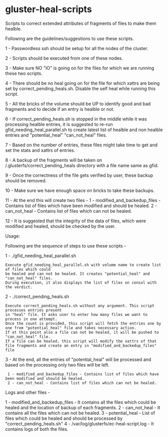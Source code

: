 # gluster-heal-scripts
Scripts to correct extended attributes of fragments of files to make them healble.

Following are the guidelines/suggestions to use these scripts.

1 - Passwordless ssh should be setup for all the nodes of the cluster.

2 - Scripts should be executed from one of these nodes.

3 - Make sure NO "IO" is going on for the files for which we are running
these two scripts.

4 - There should be no heal going on for the file for which xattrs are being
set by correct_pending_heals.sh. Disable the self heal while running this script.

5 - All the bricks of the volume should be UP to identify good and bad fragments
and to decide if an entry is healble or not.

6 - If correct_pending_heals.sh is stopped in the middle while it was processing
healble entries, it is suggested to re-run gfid_needing_heal_parallel.sh to create
latest list of healble and non healble entries and "potential_heal" "can_not_heal" files.

7 - Based on the number of entries, these files might take time to get and set the
stats and xattrs of entries.

8 - A backup of the fragments will be taken on <brick path>/.glusterfs/correct_pending_heals
    directory with a file name same as gfid.

9 - Once the correctness of the file gets verified by user, these backup should be removed.

10 - Make sure we have enough space on bricks to take these backups.

11 - At the end this will create two files -
     1 - modified_and_backedup_files - Contains list of files which have been modified and should be healed.
     2 - can_not_heal - Contains list of files which can not be healed.

12 - It is suggested that the integrity of the data of files, which were modified and healed,
     should be checked by the user.


Usage:

Following are the sequence of steps to use these scripts -

1 - ./gfid_needing_heal_parallel.sh <volume name>

    Execute gfid_needing_heal_parallel.sh with volume name to create list of files which could
    be healed and can not be healed. It creates "potential_heal" and "can_not_heal" files.
    During execution, it also displays the list of files on consol with the verdict.

2 - ./correct_pending_heals.sh

    Execute correct_pending_heals.sh without any argument. This script processes entries present
    in "heal" file. It asks user to enter how many files we want to process in one attempt.
    Once the count is provided, this script will fetch the entries one by one from "potential_heal" file and takes necessary action.
    If at this point also a file can not be healed, it will be pushed to "can_not_heal" file.
    If a file can be healed, this script will modify the xattrs of that file fragments and create an entry in "modified_and_backedup_files" file

3 - At the end, all the entries of "potential_heal" will be processed and based on the processing only two files will be left.

     1 - modified_and_backedup_files - Contains list of files which have been modified and should be healed.
     2 - can_not_heal - Contains list of files which can not be healed.

Logs and other files -

1 - modified_and_backedup_files  - It contains all the files which could be healed and the location of backup of each fragments.
2 - can_not_heal - It contains all the files which can not be healed.
3 - potential_heal - List of files which could be healed and should be processed by "correct_pending_heals.sh"
4 - /var/log/glusterfs/ec-heal-script.log - It contains logs of both the files.
